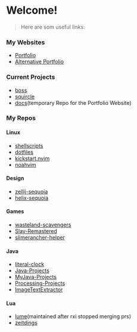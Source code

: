 # Welcome!

> Here are som useful links:

### My Websites
- [Portfolio](https://docs.stardive.dev)
- [Alternative Portfolio](https://noahbuergler.framer.website)

### Current Projects
- [boss]()
- [squircle]()
- [docs]()(temporary Repo for the Portfolio Website)

### My Repos

#### Linux
- [shellscripts]()
- [dotfiles]()
- [kickstart.nvim]()
- [noahvim]()


#### Design
- [zellij-sequoia]()
- [helix-sequoia]()

#### Games
- [wasteland-scavengers]()
- [Slay-Remastered]()
- [slimerancher-helper]()

#### Java
- [literal-clock]()
- [Java-Projects]()
- [MyJava-Projects]()
- [Processing-Projects]()
- [ImageTextExtractor]()

#### Lua
- [lume]()(maintained after rxi stopped merging prs)
- [zeitdings]()
